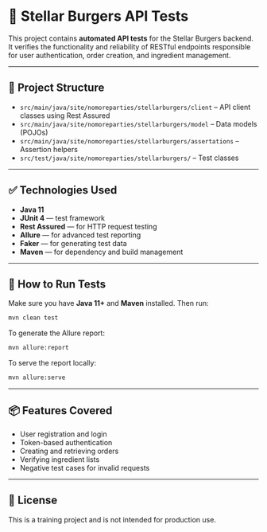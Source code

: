 # 🔌 Stellar Burgers API Tests

This project contains **automated API tests** for the Stellar Burgers backend.  
It verifies the functionality and reliability of RESTful endpoints responsible for user authentication, order creation, and ingredient management.

---

## 📁 Project Structure

- `src/main/java/site/nomoreparties/stellarburgers/client` – API client classes using Rest Assured
- `src/main/java/site/nomoreparties/stellarburgers/model` – Data models (POJOs)
- `src/main/java/site/nomoreparties/stellarburgers/assertations` – Assertion helpers
- `src/test/java/site/nomoreparties/stellarburgers/` – Test classes

---

## ✅ Technologies Used

- **Java 11**
- **JUnit 4** — test framework
- **Rest Assured** — for HTTP request testing
- **Allure** — for advanced test reporting
- **Faker** — for generating test data
- **Maven** — for dependency and build management

---

## 🚀 How to Run Tests

Make sure you have **Java 11+** and **Maven** installed. Then run:

```bash
mvn clean test
```

To generate the Allure report:

```bash
mvn allure:report
```

To serve the report locally:

```bash
mvn allure:serve
```

---

## 📦 Features Covered

- User registration and login
- Token-based authentication
- Creating and retrieving orders
- Verifying ingredient lists
- Negative test cases for invalid requests

---

## 📄 License

This is a training project and is not intended for production use.
